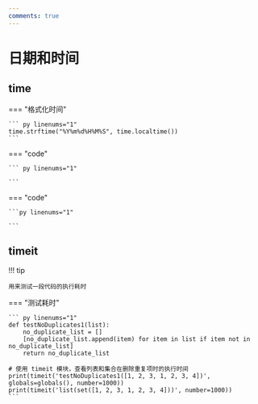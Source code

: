 ```yaml
---
comments: true
---
```


# 日期和时间

## time

=== "格式化时间"

    ``` py linenums="1"
    time.strftime("%Y%m%d%H%M%S", time.localtime())
    ```

=== "code"

    ``` py linenums="1"
    
    ```

=== "code"

    ```py linenums="1"
    
    ```





## timeit

!!! tip

    用来测试一段代码的执行耗时

=== "测试耗时"

    ``` py linenums="1"
    def testNoDuplicates1(list):
        no_duplicate_list = []
        [no_duplicate_list.append(item) for item in list if item not in no_duplicate_list]
        return no_duplicate_list
    
    # 使用 timeit 模块，查看列表和集合在删除重复项时的执行时间
    print(timeit('testNoDuplicates1([1, 2, 3, 1, 2, 3, 4])', globals=globals(), number=1000))
    print(timeit('list(set([1, 2, 3, 1, 2, 3, 4]))', number=1000))
    ```




